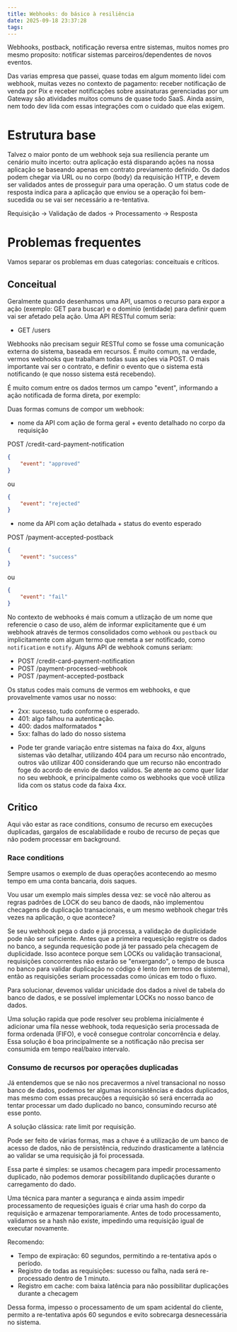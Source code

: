 ```yaml
---
title: Webhooks: do básico à resiliência
date: 2025-09-18 23:37:28
tags:
---
```

Webhooks, postback, notificação reversa entre sistemas, muitos nomes pro mesmo proposito: notificar sistemas parceiros/dependentes de novos eventos. 

Das varias empresa que passei, quase todas em algum momento lidei com webhook, muitas vezes no contexto de pagamento: receber notificação de venda por Pix e receber notificações sobre assinaturas gerenciadas por um Gateway são atividades muitos comuns de quase todo SaaS. Ainda assim, nem todo dev lida com essas integrações com o cuidado que elas exigem.

# Estrutura base

Talvez o maior ponto de um webhook seja sua resiliencia perante um cenário muito incerto: outra aplicação está disparando ações na nossa aplicação se baseando apenas em contrato previamento definido. Os dados podem chegar via URL ou no corpo (body) da requisição HTTP, e devem ser validados antes de prosseguir para uma operação. O um status code de resposta indica para a aplicação que enviou se a operação foi bem-sucedida ou se vai ser necessário a re-tentativa.

Requisição -> Validação de dados -> Processamento -> Resposta

# Problemas frequentes

Vamos separar os problemas em duas categorias: conceituais e críticos.

## Conceitual

Geralmente quando desenhamos uma API, usamos o recurso para expor a ação (exemplo: GET para buscar) e o dominio (entidade) para definir quem vai ser afetado pela ação. Uma API RESTful comum seria:

- GET /users

Webhooks não precisam seguir RESTful como se fosse uma comunicação externa do sistema, baseada em recursos. É muito comum, na verdade, vermos webhooks que trabalham todas suas ações via POST. O mais importante vai ser o contrato, e definir o evento que o sistema está notificando (e que nosso sistema está recebendo).

É muito comum entre os dados termos um campo "event", informando a ação notificada de forma direta, por exemplo:

Duas formas comuns de compor um webhook:

- nome da API com ação de forma geral + evento detalhado no corpo da requisição

POST /credit-card-payment-notification
```json
{
    "event": "approved"
}
```

ou

```json
{
    "event": "rejected"
}
```

- nome da API com ação detalhada + status do evento esperado

POST /payment-accepted-postback
```json
{
    "event": "success"
}
```

ou

```json
{
    "event": "fail"
}
```

No contexto de webhooks é mais comum a utlização de um nome que referencie o caso de uso, além de informar explicitamente que é um webhook através de termos consolidados como `webhook` ou `postback` ou implicitamente com algum termo que remeta a ser notificado, como `notification` e `notify`. Alguns API de webhook comuns seriam:

- POST /credit-card-payment-notification
- POST /payment-processed-webhook
- POST /payment-accepted-postback

Os status codes mais comuns de vermos em webhooks, e que provavelmente vamos usar no nosso:

- 2xx: sucesso, tudo conforme o esperado.
- 401: algo falhou na autenticação.
- 400: dados malformatados *
- 5xx: falhas do lado do nosso sistema

* Pode ter grande variação entre sistemas na faixa do 4xx, alguns sistemas vão detalhar, utilizando 404 para um recurso não encontrado, outros vão utilizar 400 considerando que um recurso não encontrado foge do acordo de envio de dados validos. Se atente ao como quer lidar no seu webhook, e principalmente como os webhooks que você utiliza lida com os status code da faixa 4xx.
 
## Critico

Aqui vão estar as race conditions, consumo de recurso em execuções duplicadas, gargalos de escalabilidade e roubo de recurso de peças que não podem processar em background.

### Race conditions

Sempre usamos o exemplo de duas operações acontecendo ao mesmo tempo em uma conta bancaria, dois saques.

Vou usar um exemplo mais simples dessa vez: se você não alterou as regras padrões de LOCK do seu banco de daods, não implementou checagens de duplicação transacionais, e um mesmo webhook chegar três vezes na aplicação, o que acontece?

Se seu webhook pega o dado e já processa, a validação de duplicidade pode não ser suficiente. Antes que a primeira requesição registre os dados no banco, a segunda requesição pode já ter passado pela checagem de duplicidade. Isso acontece porque sem LOCKs ou validação transacional, requisições concorrentes não estarão se "enxergando", o tempo de busca no banco para validar duplicação no código é lento (em termos de sistema), então as requisições seriam processadas como únicas em todo o fluxo.

Para solucionar, devemos validar unicidade dos dados a nivel de tabela do banco de dados, e se possível implementar LOCKs no nosso banco de dados.

Uma solução rapida que pode resolver seu problema inicialmente é adicionar uma fila nesse webhook, toda requesição seria processada de forma ordenada (FIFO), e você consegue controlar concorrência e delay. Essa solução é boa principalmente se a notificação não precisa ser consumida em tempo real/baixo intervalo.

### Consumo de recursos por operações duplicadas

Já entendemos que se não nos precavermos a nível transacional no nosso banco de dados, podemos ter algumas inconsistências e dados duplicados, mas mesmo com essas precauções a requisição só será encerrada ao tentar processar um dado duplicado no banco, consumindo recurso até esse ponto.

A solução clássica: rate limit por requisição.

Pode ser feito de várias formas, mas a chave é a utilização de um banco de acesso de dados, não de persistência, reduzindo drasticamente a latência ao validar se uma requisição já foi processada.

Essa parte é simples: se usamos checagem para impedir processamento duplicado, não podemos demorar possibilitando duplicações durante o carregamento do dado.

Uma técnica para manter a segurança e ainda assim impedir processamento de requesições iguais é criar uma hash do corpo da requisição e armazenar temporariamente. Antes de todo processamento, validamos se a hash não existe, impedindo uma requisição igual de executar novamente. 

Recomendo:
- Tempo de expiração: 60 segundos, permitindo a re-tentativa após o período.
- Registro de todas as requisições: sucesso ou falha, nada será re-processado dentro de 1 minuto.
- Registro em cache: com baixa latência para não possibilitar duplicações durante a checagem

Dessa forma, impesso o processamento de um spam acidental do cliente, permito a re-tentativa após 60 segundos e evito sobrecarga desnecessária no sistema.